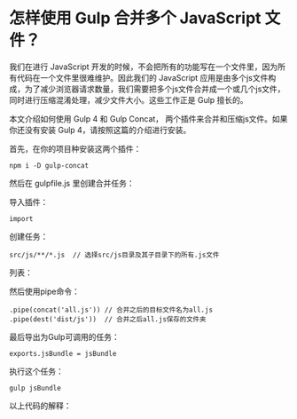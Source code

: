 # 怎样使用 Gulp 合并多个 JavaScript 文件？

我们在进行 JavaScript 开发的时候，不会把所有的功能写在一个文件里，因为所有代码在一个文件里很难维护。因此我们的 JavaScript 应用是由多个js文件构成，为了减少浏览器请求数量，我们需要把多个js文件合并成一个或几个js文件，同时进行压缩混淆处理，减少文件大小。这些工作正是 Gulp 擅长的。

本文介绍如何使用 Gulp 4 和 Gulp Concat， 两个插件来合并和压缩js文件。如果你还没有安装 Gulp 4，请按照这篇[]()的介绍进行安装。

首先，在你的项目种安装这两个插件：

    npm i -D gulp-concat


然后在 gulpfile.js 里创建合并任务：

导入插件：

    import

创建任务：


    src/js/**/*.js  // 选择src/js目录及其子目录下的所有.js文件


列表：


然后使用pipe命令：

    .pipe(concat('all.js')) // 合并之后的目标文件名为all.js
    .pipe(dest('dist/js'))  // 合并之后all.js保存的文件夹

最后导出为Gulp可调用的任务：

    exports.jsBundle = jsBundle

执行这个任务：

    gulp jsBundle



以上代码的解释：




